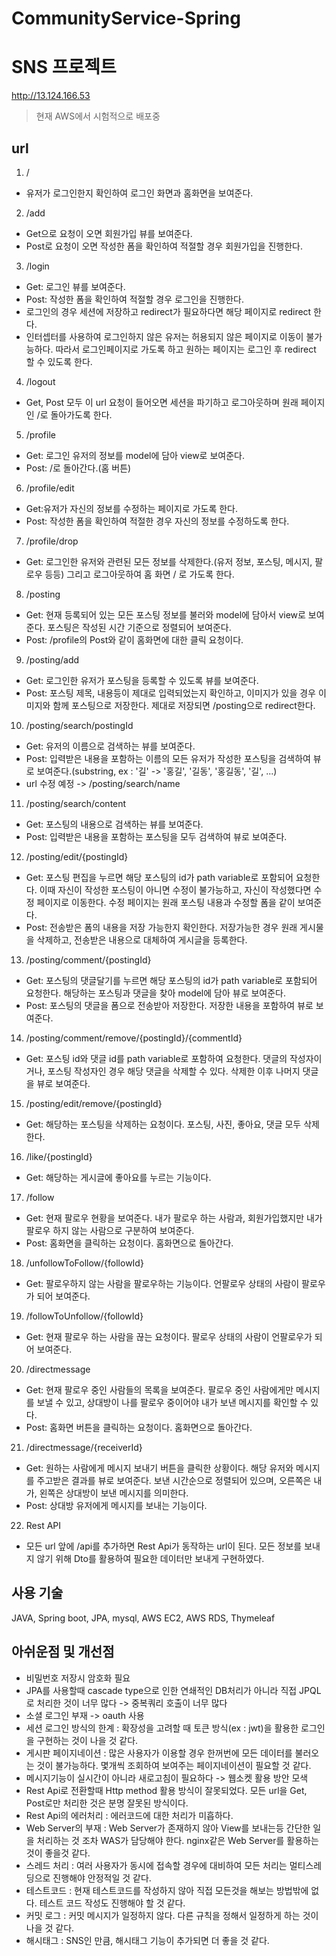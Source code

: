 # CommunityService-Spring
# SNS 프로젝트
http://13.124.166.53
> 현재 AWS에서 시험적으로 배포중

## url
1. /  
- 유저가 로그인한지 확인하여 로그인 화면과 홈화면을 보여준다.
2. /add
- Get으로 요청이 오면 회원가입 뷰를 보여준다.
- Post로 요청이 오면 작성한 폼을 확인하여 적절할 경우 회원가입을 진행한다.
3. /login
- Get: 로그인 뷰를 보여준다.
- Post: 작성한 폼을 확인하여 적절할 경우 로그인을 진행한다.
- 로그인의 경우 세션에 저장하고 redirect가 필요하다면 해당 페이지로 redirect 한다.
- 인터셉터를 사용하여 로그인하지 않은 유저는 허용되지 않은 페이지로 이동이 불가능하다. 따라서 로그인페이지로 가도록 하고 원하는 페이지는 로그인 후 redirect 할 수 있도록 한다.
4. /logout
- Get, Post 모두 이 url 요청이 들어오면 세션을 파기하고 로그아웃하며 원래 페이지인 /로 돌아가도록 한다.
5. /profile
- Get: 로그인 유저의 정보를 model에 담아 view로 보여준다.
- Post: /로 돌아간다.(홈 버튼)
6. /profile/edit
- Get:유저가 자신의 정보를 수정하는 페이지로 가도록 한다.
- Post: 작성한 폼을 확인하여 적절한 경우 자신의 정보를 수정하도록 한다.
7. /profile/drop
- Get: 로그인한 유저와 관련된 모든 정보를 삭제한다.(유저 정보, 포스팅, 메시지, 팔로우 등등) 그리고 로그아웃하여 홈 화면 / 로 가도록 한다.
8. /posting
- Get: 현재 등록되어 있는 모든 포스팅 정보를 불러와 model에 담아서 view로 보여준다. 포스팅은 작성된 시간 기준으로 정렬되어 보여준다.
- Post: /profile의 Post와 같이 홈화면에 대한 클릭 요청이다.
9. /posting/add
- Get: 로그인한 유저가 포스팅을 등록할 수 있도록 뷰를 보여준다.
- Post: 포스팅 제목, 내용등이 제대로 입력되었는지 확인하고, 이미지가 있을 경우 이미지와 함께 포스팅으로 저장한다. 제대로 저장되면 /posting으로 redirect한다.
10. /posting/search/postingId
- Get: 유저의 이름으로 검색하는 뷰를 보여준다.
- Post: 입력받은 내용을 포함하는 이름의 모든 유저가 작성한 포스팅을 검색하여 뷰로 보여준다.(substring, ex : '길' -> '홍길', '길동', '홍길동', '길', ...) 
- url 수정 예정 -> /posting/search/name
11. /posting/search/content
- Get: 포스팅의 내용으로 검색하는 뷰를 보여준다.
- Post: 입력받은 내용을 포함하는 포스팅을 모두 검색하여 뷰로 보여준다.
12. /posting/edit/{postingId}
- Get: 포스팅 편집을 누르면 해당 포스팅의 id가 path variable로 포함되어 요청한다. 이때 자신이 작성한 포스팅이 아니면 수정이 불가능하고, 자신이 작성했다면 수정 페이지로 이동한다. 수정 페이지는 원래 포스팅 내용과 수정할 폼을 같이 보여준다.
- Post: 전송받은 폼의 내용을 저장 가능한지 확인한다. 저장가능한 경우 원래 게시물을 삭제하고, 전송받은 내용으로 대체하여 게시글을 등록한다.
13. /posting/comment/{postingId}
- Get: 포스팅의 댓글달기를 누르면 해당 포스팅의 id가 path variable로 포함되어 요청한다. 해당하는 포스팅과 댓글을 찾아 model에 담아 뷰로 보여준다.
- Post: 포스팅의 댓글을 폼으로 전송받아 저장한다. 저장한 내용을 포함하여 뷰로 보여준다.
14. /posting/comment/remove/{postingId}/{commentId}
- Get: 포스팅 id와 댓글 id를 path variable로 포함하여 요청한다. 댓글의 작성자이거나, 포스팅 작성자인 경우 해당 댓글을 삭제할 수 있다. 삭제한 이후 나머지 댓글을 뷰로 보여준다.
15. /posting/edit/remove/{postingId}
- Get: 해당하는 포스팅을 삭제하는 요청이다. 포스팅, 사진, 좋아요, 댓글 모두 삭제한다.
16. /like/{postingId}
- Get: 해당하는 게시글에 좋아요를 누르는 기능이다.
17. /follow
- Get: 현재 팔로우 현황을 보여준다. 내가 팔로우 하는 사람과, 회원가입했지만 내가 팔로우 하지 않는 사람으로 구분하여 보여준다.
- Post: 홈화면을 클릭하는 요청이다. 홈화면으로 돌아간다.
18. /unfollowToFollow/{followId}
- Get: 팔로우하지 않는 사람을 팔로우하는 기능이다. 언팔로우 상태의 사람이 팔로우가 되어 보여준다.
19. /followToUnfollow/{followId}
- Get: 현재 팔로우 하는 사람을 끊는 요청이다. 팔로우 상태의 사람이 언팔로우가 되어 보여준다.
20. /directmessage
- Get: 현재 팔로우 중인 사람들의 목록을 보여준다. 팔로우 중인 사람에게만 메시지를 보낼 수 있고, 상대방이 나를 팔로우 중이어야 내가 보낸 메시지를 확인할 수 있다.
- Post: 홈화면 버튼을 클릭하는 요청이다. 홈화면으로 돌아간다.
21. /directmessage/{receiverId}
- Get: 원하는 사람에게 메시지 보내기 버튼을 클릭한 상황이다. 해당 유저와 메시지를 주고받은 결과를 뷰로 보여준다. 보낸 시간순으로 정렬되어 있으며, 오른쪽은 내가, 왼쪽은 상대방이 보낸 메시지를 의미한다.
- Post: 상대방 유저에게 메시지를 보내는 기능이다.
22. Rest API
- 모든 url 앞에 /api를 추가하면 Rest Api가 동작하는 url이 된다. 모든 정보를 보내지 않기 위해 Dto를 활용하여 필요한 데이터만 보내게 구현하였다.

## 사용 기술
JAVA, Spring boot, JPA, mysql, AWS EC2, AWS RDS, Thymeleaf

## 아쉬운점 및 개선점
- 비밀번호 저장시 암호화 필요
- JPA를 사용할때 cascade type으로 인한 연쇄적인 DB처리가 아니라 직접 JPQL로 처리한 것이 너무 많다 -> 중복쿼리 호출이 너무 많다
- 소셜 로그인 부재 -> oauth 사용
- 세션 로그인 방식의 한계 : 확장성을 고려할 때 토큰 방식(ex : jwt)을 활용한 로그인을 구현하는 것이 나을 것 같다.
- 게시판 페이지네이션 : 많은 사용자가 이용할 경우 한꺼번에 모든 데이터를 불러오는 것이 불가능하다. 몇개씩 조회하여 보여주는 페이지네이션이 필요할 것 같다.
- 메시지기능이 실시간이 아니라 새로고침이 필요하다 -> 웹소켓 활용 방안 모색
- Rest Api로 전환할때 Http method 활용 방식이 잘못되었다. 모든 url을 Get, Post로만 처리한 것은 분명 잘못된 방식이다.
- Rest Api의 에러처리 : 에러코드에 대한 처리가 미흡하다.
- Web Server의 부재 : Web Server가 존재하지 않아 View를 보내는등 간단한 일을 처리하는 것 조차 WAS가 담당해야 한다. nginx같은 Web Server를 활용하는 것이 좋을것 같다.
- 스레드 처리 : 여러 사용자가 동시에 접속할 경우에 대비하여 모든 처리는 멀티스레딩으로 진행해야 안정적일 것 같다.
- 테스트코드 : 현재 테스트코드를 작성하지 않아 직접 모든것을 해보는 방법밖에 없다. 테스트 코드 작성도 진행해야 할 것 같다.
- 커밋 로그 : 커밋 메시지가 일정하지 않다. 다른 규칙을 정해서 일정하게 하는 것이 나을 것 같다.
- 해시태그 : SNS인 만큼, 해시태그 기능이 추가되면 더 좋을 것 같다.
